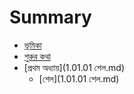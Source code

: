 # Summary

* [ভূমিকা](README.md)
* [শুরুর কথা](introduction.md)
* [প্রথম অধ্যায়](1.01.01 শেল.md)
   * [শেল](1.01.01 শেল.md)
